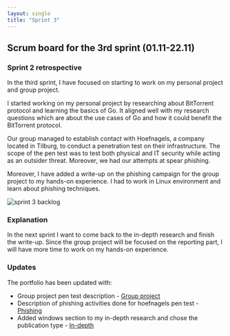 ```yaml
---
layout: single
title: "Sprint 3"
---
```


## Scrum board for the 3rd sprint (01.11-22.11)

### Sprint 2 retrospective

In the third sprint, I have focused on starting to work on my personal project and group project.

I started working on my personal project by researching about BitTorrent protocol and learning the basics of Go. It aligned well with my
research questions which are about the use cases of Go and how it could benefit the BitTorrent protocol.

Our group managed to establish contact with Hoefnagels, a company located in Tilburg, to conduct a penetration test on their infrastructure.
The scope of the pen test was to test both physical and IT security while acting as an outsider threat. Moreover, we had our attempts at spear phishing.

Moreover, I have added a write-up on the phishing campaign for the group project to my hands-on experience. I had to work in Linux environment
and learn about phishing techniques.

![sprint 3 backlog](../../assets/img/backlog/backlog_3.png)

### Explanation

In the next sprint I want to come back to the in-depth research and finish the write-up. Since the group project will be focused on the
reporting part, I will have more time to work on my hands-on experience.

### Updates

The portfolio has been updated with:

* Group project pen test description - [Group project](/group/description)
* Description of phishing activities done for hoefnagels pen test - [Phishing](/group/phishing)
* Added windows section to my in-depth research and chose the publication type - [In-depth](/redt/in-depth)

